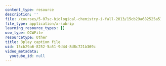 ```yaml
---
content_type: resource
description: ''
file: /courses/5-07sc-biological-chemistry-i-fall-2013/15cb29a682525a519d448d8c721b369c_ePH6sgXk9vw.vtt
file_type: application/x-subrip
learning_resource_types: []
ocw_type: OCWFile
resourcetype: Other
title: 3play caption file
uid: 15cb29a6-8252-5a51-9d44-8d8c721b369c
video_metadata:
  youtube_id: null
---
```

